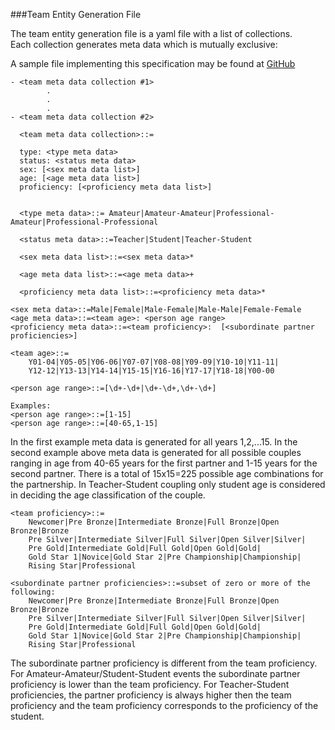 ###Team Entity Generation File

The team entity generation file is a yaml file with a list of collections.  
Each collection generates meta data which is mutually exclusive:

A sample file implementing this specification may be found at 
[GitHub](../tests/Common/setup-06-teams.yml)

```
- <team meta data collection #1>
        .
        .
        .
- <team meta data collection #2>

``` 

```
  <team meta data collection>::=
  
  type: <type meta data>
  status: <status meta data>
  sex: [<sex meta data list>]
  age: [<age meta data list>]
  proficiency: [<proficiency meta data list>]
  
```

```
  <type meta data>::= Amateur|Amateur-Amateur|Professional-Amateur|Professional-Professional
  
  <status meta data>::=Teacher|Student|Teacher-Student
  
  <sex meta data list>::=<sex meta data>*
  
  <age meta data list>::=<age meta data>+
  
  <proficiency meta data list>::=<proficiency meta data>*
```

```
<sex meta data>::=Male|Female|Male-Female|Male-Male|Female-Female
<age meta data>::=<team age>: <person age range>
<proficiency meta data>::=<team proficiency>:  [<subordinate partner proficiencies>]
```

```
<team age>::=
    Y01-04|Y05-05|Y06-06|Y07-07|Y08-08|Y09-09|Y10-10|Y11-11|
    Y12-12|Y13-13|Y14-14|Y15-15|Y16-16|Y17-17|Y18-18|Y00-00
    
<person age range>::=[\d+-\d+|\d+-\d+,\d+-\d+]

Examples:
<person age range>::=[1-15]
<person age range>::=[40-65,1-15]    
```

In the first example meta data is generated for all years 1,2,...15.  In the second
example above meta data is generated for all possible couples ranging in age from 40-65 
years for the first partner and 1-15 years for the second partner.  There is a total
of 15x15=225 possible age combinations for the partnership.  In Teacher-Student coupling 
only student age is considered in deciding the age classification of the couple.  

```
<team proficiency>::=
    Newcomer|Pre Bronze|Intermediate Bronze|Full Bronze|Open Bronze|Bronze
    Pre Silver|Intermediate Silver|Full Silver|Open Silver|Silver|
    Pre Gold|Intermediate Gold|Full Gold|Open Gold|Gold|
    Gold Star 1|Novice|Gold Star 2|Pre Championship|Championship|
    Rising Star|Professional
    
<subordinate partner proficiencies>::=subset of zero or more of the following:
    Newcomer|Pre Bronze|Intermediate Bronze|Full Bronze|Open Bronze|Bronze
    Pre Silver|Intermediate Silver|Full Silver|Open Silver|Silver|
    Pre Gold|Intermediate Gold|Full Gold|Open Gold|Gold|
    Gold Star 1|Novice|Gold Star 2|Pre Championship|Championship|
    Rising Star|Professional

```

The subordinate partner proficiency is different from the team proficiency. For 
Amateur-Amateur/Student-Student events the subordinate partner proficiency is lower
than the team proficiency.  For Teacher-Student proficiencies, the partner proficiency
is always higher then the team proficiency and the team proficiency corresponds to
the proficiency of the student.

